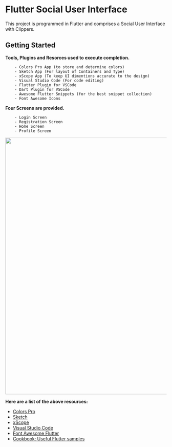 # Flutter Social User Interface

This project is programmed in Flutter and comprises a Social User Interface with Clippers.

## Getting Started

**Tools, Plugins and Resorces used to execute completion.**
```
    - Colors Pro App (to store and determine colors)
    - Sketch App (For layout of Containers and Type)
    - xScope App (To keep UI dimentions accurate to the design)
    - Visual Studio Code (For code editing)
    - Flutter Plugin for VSCode
    - Dart Plugin for VSCode
    - Awesome Flutter Snippets (for the best snippet collection)
    - Font Awesome Icons
```

**Four Screens are provided.**
```
    - Login Screen
    - Registration Screen
    - Home Screen
    - Profile Screen
```

<img src="screenshot.jpg" height="800">

**Here are a list of the above resources:**

- [Colors Pro](https://colors.moapp.software)
- [Sketch](https://www.sketch.com)
- [xScope](https://xscopeapp.com)
- [Visual Studio Code](https://code.visualstudio.com)
- [Font Awesome Flutter](https://pub.dev/packages/font_awesome_flutter)
- [Cookbook: Useful Flutter samples](https://flutter.dev/docs/cookbook)

